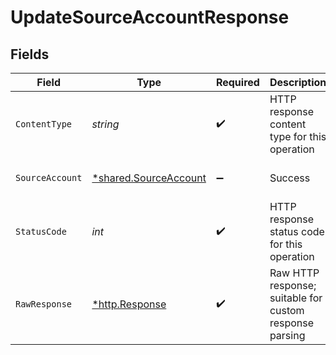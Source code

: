 # UpdateSourceAccountResponse


## Fields

| Field                                                                                                                                                                                                                | Type                                                                                                                                                                                                                 | Required                                                                                                                                                                                                             | Description                                                                                                                                                                                                          | Example                                                                                                                                                                                                              |
| -------------------------------------------------------------------------------------------------------------------------------------------------------------------------------------------------------------------- | -------------------------------------------------------------------------------------------------------------------------------------------------------------------------------------------------------------------- | -------------------------------------------------------------------------------------------------------------------------------------------------------------------------------------------------------------------- | -------------------------------------------------------------------------------------------------------------------------------------------------------------------------------------------------------------------- | -------------------------------------------------------------------------------------------------------------------------------------------------------------------------------------------------------------------- |
| `ContentType`                                                                                                                                                                                                        | *string*                                                                                                                                                                                                             | :heavy_check_mark:                                                                                                                                                                                                   | HTTP response content type for this operation                                                                                                                                                                        |                                                                                                                                                                                                                      |
| `SourceAccount`                                                                                                                                                                                                      | [*shared.SourceAccount](../../../pkg/models/shared/sourceaccount.md)                                                                                                                                                 | :heavy_minus_sign:                                                                                                                                                                                                   | Success                                                                                                                                                                                                              | {"id":"acc-002","accountName":"account-081","sortCode":"123456","accountType":"Credit","accountNumber":"12345670","currency":"GBP","balance":99.99,"modifiedDate":"2023-01-09T14:14:14.1057478Z","status":"pending"} |
| `StatusCode`                                                                                                                                                                                                         | *int*                                                                                                                                                                                                                | :heavy_check_mark:                                                                                                                                                                                                   | HTTP response status code for this operation                                                                                                                                                                         |                                                                                                                                                                                                                      |
| `RawResponse`                                                                                                                                                                                                        | [*http.Response](https://pkg.go.dev/net/http#Response)                                                                                                                                                               | :heavy_check_mark:                                                                                                                                                                                                   | Raw HTTP response; suitable for custom response parsing                                                                                                                                                              |                                                                                                                                                                                                                      |